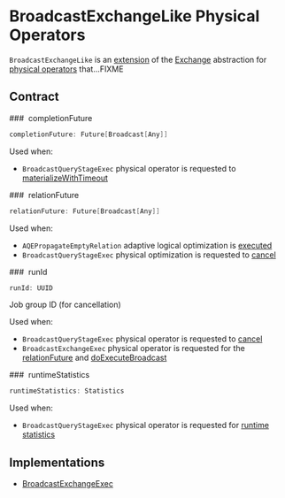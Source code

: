 # BroadcastExchangeLike Physical Operators

`BroadcastExchangeLike` is an [extension](#contract) of the [Exchange](Exchange.md) abstraction for [physical operators](#implementations) that...FIXME

## Contract

### <span id="completionFuture"> completionFuture

```scala
completionFuture: Future[Broadcast[Any]]
```

Used when:

* `BroadcastQueryStageExec` physical operator is requested to [materializeWithTimeout](BroadcastQueryStageExec.md#materializeWithTimeout)

### <span id="relationFuture"> relationFuture

```scala
relationFuture: Future[Broadcast[Any]]
```

Used when:

* `AQEPropagateEmptyRelation` adaptive logical optimization is [executed](../adaptive-query-execution/AQEPropagateEmptyRelation.md#isRelationWithAllNullKeys)
* `BroadcastQueryStageExec` physical optimization is requested to [cancel](BroadcastQueryStageExec.md#cancel)

### <span id="runId"> runId

```scala
runId: UUID
```

Job group ID (for cancellation)

Used when:

* `BroadcastQueryStageExec` physical operator is requested to [cancel](BroadcastQueryStageExec.md#cancel)
* `BroadcastExchangeExec` physical operator is requested for the [relationFuture](BroadcastExchangeExec.md#relationFuture) and [doExecuteBroadcast](BroadcastExchangeExec.md#doExecuteBroadcast)

### <span id="runtimeStatistics"> runtimeStatistics

```scala
runtimeStatistics: Statistics
```

Used when:

* `BroadcastQueryStageExec` physical operator is requested for [runtime statistics](BroadcastQueryStageExec.md#getRuntimeStatistics)

## Implementations

* [BroadcastExchangeExec](BroadcastExchangeExec.md)
